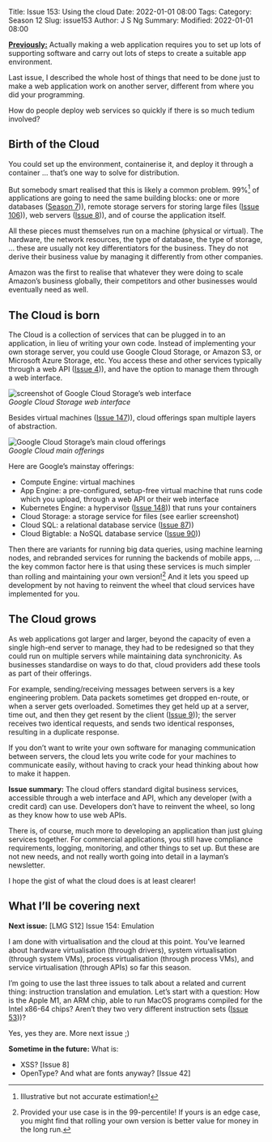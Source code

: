 Title: Issue 153: Using the cloud
Date: 2022-01-01 08:00
Tags: 
Category: Season 12
Slug: issue153
Author: J S Ng
Summary: 
Modified: 2022-01-01 08:00

[**Previously:**](https://buttondown.email/laymansguide/archive/) Actually making a web application requires you to set up lots of supporting software and carry out lots of steps to create a suitable app environment.

Last issue, I described the whole host of things that need to be done just to make a web application work on another server, different from where you did your programming.

How do people deploy web services so quickly if there is so much tedium involved?

## Birth of the Cloud

You could set up the environment, containerise it, and deploy it through a container … that’s one way to solve for distribution.

But somebody smart realised that this is likely a common problem. 99%[^1] of applications are going to need the same building blocks: one or more databases ([Season 7]({filename}/season07/issue079/issue079.md))), remote storage servers for storing large files ([Issue 106]({filename}/season09/issue106/issue106.md))), web servers ([Issue 8]({filename}/season01/issue008/issue008.md))), and of course the application itself.

[^1]: Illustrative but not accurate estimation!

All these pieces must themselves run on a machine (physical or virtual). The hardware, the network resources, the type of database, the type of storage, … these are usually not key differentiators for the business. They do not derive their business value by managing it differently from other companies.

Amazon was the first to realise that whatever they were doing to scale Amazon’s business globally, their competitors and other businesses would eventually need as well.

## The Cloud is born

The Cloud is a collection of services that can be plugged in to an application, in lieu of writing your own code. Instead of implementing your own storage server, you could use Google Cloud Storage, or Amazon S3, or Microsoft Azure Storage, etc. You access these and other services typically through a web API ([Issue 4]({filename}/season01/issue004/issue004.md))), and have the option to manage them through a web interface.

![screenshot of Google Cloud Storage’s web interface]({attach}/season12/issue153/issue153_01.png)  
*Google Cloud Storage web interface*    

Besides virtual machines ([Issue 147]({filename}/season12/issue147/issue147.md))), cloud offerings span multiple layers of abstraction.

![Google Cloud Storage’s main cloud offerings]({attach}/season12/issue153/issue153_02.png)  
*Google Cloud main offerings*    

Here are Google’s mainstay offerings:

- Compute Engine: virtual machines
- App Engine: a pre-configured, setup-free virtual machine that runs code which you upload, through a web API or their web interface
- Kubernetes Engine: a hypervisor ([Issue 148]({filename}/season12/issue148/issue148.md))) that runs your containers
- Cloud Storage: a storage service for files (see earlier screenshot)
- Cloud SQL: a relational database service ([Issue 87]({filename}/season07/issue087/issue087.md)))
- Cloud Bigtable: a NoSQL database service ([Issue 90]({filename}/season07/issue090/issue090.md)))

Then there are variants for running big data queries, using machine learning nodes, and rebranded services for running the backends of mobile apps, … the key common factor here is that using these services is much simpler than rolling and maintaining your own version![^2] And it lets you speed up development by not having to reinvent the wheel that cloud services have implemented for you.

[^2]: Provided your use case is in the 99-percentile! If yours is an edge case, you might find that rolling your own version is better value for money in the long run.

## The Cloud grows

As web applications got larger and larger, beyond the capacity of even a single high-end server to manage, they had to be redesigned so that they could run on multiple servers while maintaining data synchronicity. As businesses standardise on ways to do that, cloud providers add these tools as part of their offerings.

For example, sending/receiving messages between servers is a key engineering problem. Data packets sometimes get dropped en-route, or when a server gets overloaded. Sometimes they get held up at a server, time out, and then they get resent by the client ([Issue 9]({filename}/season01/issue009/issue009.md))); the server receives two identical requests, and sends two identical responses, resulting in a duplicate response.

If you don’t want to write your own software for managing communication between servers, the cloud lets you write code for your machines to communicate easily, without having to crack your head thinking about how to make it happen.

**Issue summary:** The cloud offers standard digital business services, accessible through a web interface and API, which any developer (with a credit card) can use. Developers don’t have to reinvent the wheel, so long as they know how to use web APIs.

There is, of course, much more to developing an application than just gluing services together. For commercial applications, you still have compliance requirements, logging, monitoring, and other things to set up. But these are not new needs, and not really worth going into detail in a layman’s newsletter.

I hope the gist of what the cloud does is at least clearer!

## What I’ll be covering next

**Next issue:** [LMG S12] Issue 154: Emulation

I am done with virtualisation and the cloud at this point. You’ve learned about hardware virtualisation (through drivers), system virtualisation (through system VMs), process virtualisation (through process VMs), and service virtualisation (through APIs) so far this season.

I’m going to use the last three issues to talk about a related and current thing: instruction translation and emulation. Let’s start with a question: How is the Apple M1, an ARM chip, able to run MacOS programs compiled for the Intel x86-64 chips? Aren’t they two very different instruction sets ([Issue 53]({filename}/season05/issue053/issue053.md)))?

Yes, yes they are. More next issue ;)

**Sometime in the future:** What is:

- XSS? [Issue 8]
- OpenType? And what are fonts anyway? [Issue 42]
